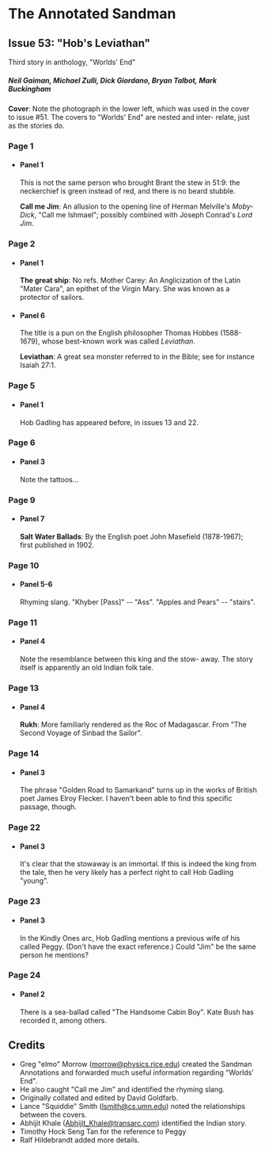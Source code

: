 # The Annotated Sandman

## Issue 53: "Hob's Leviathan"

Third story in anthology, "Worlds' End"

##### Neil Gaiman, Michael Zulli, Dick Giordano, Bryan Talbot, Mark Buckingham

**Cover**: Note the photograph in the lower left, which was used in the cover to issue #51. The covers to "Worlds' End" are nested and inter- relate, just as the stories do.

### Page 1

- #### Panel 1

  This is not the same person who brought Brant the stew in 51:9: the neckerchief is green instead of red, and there is no beard stubble.

  **Call me Jim**: An allusion to the opening line of Herman Melville's _Moby-Dick_, "Call me Ishmael"; possibly combined with Joseph Conrad's _Lord Jim_.

### Page 2

- #### Panel 1

  **The great ship**: No refs. Mother Carey: An Anglicization of the Latin "Mater Cara", an epithet of the Virgin Mary. She was known as a protector of sailors.

- #### Panel 6

  The title is a pun on the English philosopher Thomas Hobbes (1588-1679), whose best-known work was called _Leviathan_.

  **Leviathan**: A great sea monster referred to in the Bible; see for instance Isaiah 27:1.

### Page 5

- #### Panel 1

  Hob Gadling has appeared before, in issues 13 and 22.

### Page 6

- #### Panel 3

  Note the tattoos...

### Page 9

- #### Panel 7

  **Salt Water Ballads**: By the English poet John Masefield (1878-1967); first published in 1902.

### Page 10

- #### Panel 5-6

  Rhyming slang. "Khyber [Pass]" -- "Ass". "Apples and Pears" -- "stairs".

### Page 11

- #### Panel 4

  Note the resemblance between this king and the stow- away. The story itself is apparently an old Indian folk tale.

### Page 13

- #### Panel 4

  **Rukh**: More familiarly rendered as the Roc of Madagascar. From "The Second Voyage of Sinbad the Sailor".

### Page 14

- #### Panel 3

  The phrase "Golden Road to Samarkand" turns up in the works of British poet James Elroy Flecker. I haven't been able to find this specific passage, though.

### Page 22

- #### Panel 3

  It's clear that the stowaway is an immortal. If this is indeed the king from the tale, then he very likely has a perfect right to call Hob Gadling "young".

### Page 23

- #### Panel 3

  In the Kindly Ones arc, Hob Gadling mentions a previous wife of his called Peggy. (Don't have the exact reference.) Could "Jim" be the same person he mentions?

### Page 24

- #### Panel 2

  There is a sea-ballad called "The Handsome Cabin Boy". Kate Bush has recorded it, among others.

## Credits

- Greg "elmo" Morrow (morrow@physics.rice.edu) created the Sandman Annotations and forwarded much useful information regarding "Worlds' End".
- He also caught "Call me Jim" and identified the rhyming slang.
- Originally collated and edited by David Goldfarb.
- Lance "Squiddie" Smith (lsmith@cs.umn.edu) noted the relationships between the covers.
- Abhijit Khale (Abhijit_Khale@transarc.com) identified the Indian story.
- Timothy Hock Seng Tan for the reference to Peggy
- Ralf Hildebrandt added more details.
